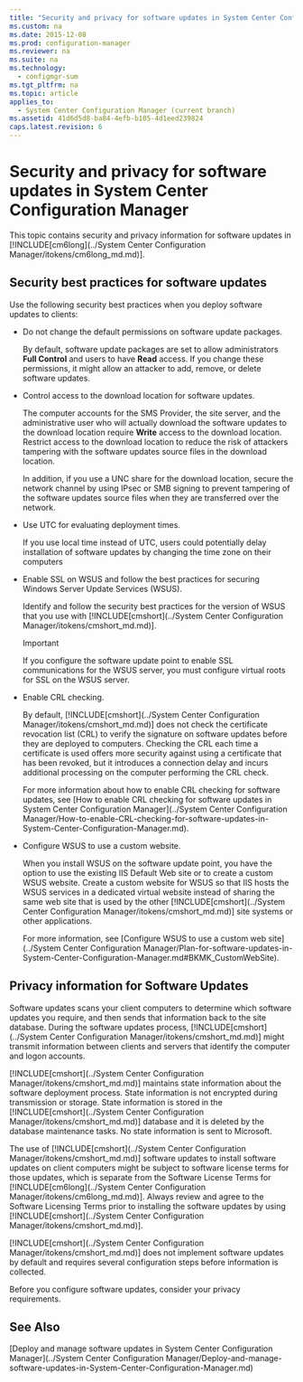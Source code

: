 ```yaml
---
title: "Security and privacy for software updates in System Center Configuration Manager"
ms.custom: na
ms.date: 2015-12-08
ms.prod: configuration-manager
ms.reviewer: na
ms.suite: na
ms.technology: 
  - configmgr-sum
ms.tgt_pltfrm: na
ms.topic: article
applies_to: 
  - System Center Configuration Manager (current branch)
ms.assetid: 41d6d5d8-ba84-4efb-b105-4d1eed239824
caps.latest.revision: 6
---
```

# Security and privacy for software updates in System Center Configuration Manager
This topic contains security and privacy information for software updates in [!INCLUDE[cm6long](../System Center Configuration Manager/itokens/cm6long_md.md)].  
  
##  <a name="BKMK_Security_HardwareInventory"></a> Security best practices for software updates  
 Use the following security best practices when you deploy software updates to clients:  
  
-   Do not change the default permissions on software update packages.  
  
     By default, software update packages are set to allow administrators **Full Control** and users to have **Read** access. If you change these permissions, it might allow an attacker to add, remove, or delete software updates.  
  
-   Control access to the download location for software updates.  
  
     The computer accounts for the SMS Provider, the site server, and the administrative user who will actually download the software updates to the download location require **Write** access to the download location. Restrict access to the download location to reduce the risk of attackers tampering with the software updates source files in the download location.  
  
     In addition, if you use a UNC share for the download location, secure the network channel by using IPsec or SMB signing to prevent tampering of the software updates source files when they are transferred over the network.  
  
-   Use UTC for evaluating deployment times.  
  
     If you use local time instead of UTC, users could potentially delay installation of software updates by changing the time zone on their computers  
  
-   Enable SSL on WSUS and follow the best practices for securing Windows Server Update Services (WSUS).  
  
     Identify and follow the security best practices for the version of WSUS that you use with [!INCLUDE[cmshort](../System Center Configuration Manager/itokens/cmshort_md.md)].  
  
    > [!IMPORTANT]  
    >  If you configure the software update point to enable SSL communications for the WSUS server, you must configure virtual roots for SSL on the WSUS server.  
  
-   Enable CRL checking.  
  
     By default, [!INCLUDE[cmshort](../System Center Configuration Manager/itokens/cmshort_md.md)] does not check the certificate revocation list (CRL) to verify the signature on software updates before they are deployed to computers. Checking the CRL each time a certificate is used offers more security against using a certificate that has been revoked, but it introduces a connection delay and incurs additional processing on the computer performing the CRL check.  
  
     For more information about how to enable CRL checking for software updates, see [How to enable CRL checking for software updates in System Center Configuration Manager](../System Center Configuration Manager/How-to-enable-CRL-checking-for-software-updates-in-System-Center-Configuration-Manager.md).  
  
-   Configure WSUS to use a custom website.  
  
     When you install WSUS on the software update point, you have the option to use the existing IIS Default Web site or to create a custom WSUS website. Create a custom website for WSUS so that IIS hosts the WSUS services in a dedicated virtual website instead of sharing the same web site that is used by the other [!INCLUDE[cmshort](../System Center Configuration Manager/itokens/cmshort_md.md)] site systems or other applications.  
  
     For more information, see [Configure WSUS to use a custom web site](../System Center Configuration Manager/Plan-for-software-updates-in-System-Center-Configuration-Manager.md#BKMK_CustomWebSite).  
  
##  <a name="BKMK_Privacy_HardwareInventory"></a> Privacy information for Software Updates  
 Software updates scans your client computers to determine which software updates you require, and then sends that information back to the site database. During the software updates process, [!INCLUDE[cmshort](../System Center Configuration Manager/itokens/cmshort_md.md)] might transmit information between clients and servers that identify the computer and logon accounts.  
  
 [!INCLUDE[cmshort](../System Center Configuration Manager/itokens/cmshort_md.md)] maintains state information about the software deployment process. State information is not encrypted during transmission or storage. State information is stored in the [!INCLUDE[cmshort](../System Center Configuration Manager/itokens/cmshort_md.md)] database and it is deleted by the database maintenance tasks. No state information is sent to Microsoft.  
  
 The use of [!INCLUDE[cmshort](../System Center Configuration Manager/itokens/cmshort_md.md)] software updates to install software updates on client computers might be subject to software license terms for those updates, which is separate from the Software License Terms for [!INCLUDE[cm6long](../System Center Configuration Manager/itokens/cm6long_md.md)]. Always review and agree to the Software Licensing Terms prior to installing the software updates by using [!INCLUDE[cmshort](../System Center Configuration Manager/itokens/cmshort_md.md)].  
  
 [!INCLUDE[cmshort](../System Center Configuration Manager/itokens/cmshort_md.md)] does not implement software updates by default and requires several configuration steps before information is collected.  
  
 Before you configure software updates, consider your privacy requirements.  
  
## See Also  
 [Deploy and manage software updates in System Center Configuration Manager](../System Center Configuration Manager/Deploy-and-manage-software-updates-in-System-Center-Configuration-Manager.md)